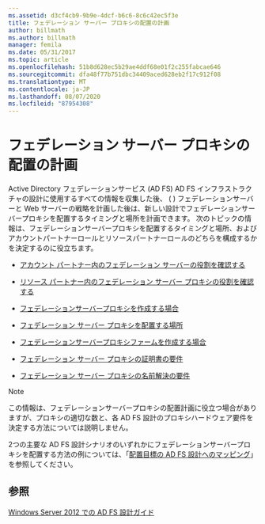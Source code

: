 ```yaml
---
ms.assetid: d3cf4cb9-9b9e-4dcf-b6c6-8c6c42ec5f3e
title: フェデレーション サーバー プロキシの配置の計画
author: billmath
ms.author: billmath
manager: femila
ms.date: 05/31/2017
ms.topic: article
ms.openlocfilehash: 51b8d628ec5b29ae4ddf68e01f2c255fabcae646
ms.sourcegitcommit: dfa48f77b751dbc34409aced628eb2f17c912f08
ms.translationtype: MT
ms.contentlocale: ja-JP
ms.lasthandoff: 08/07/2020
ms.locfileid: "87954308"
---
```

# <a name="planning-federation-server-proxy-placement"></a>フェデレーション サーバー プロキシの配置の計画

Active Directory フェデレーションサービス (AD FS) AD FS インフラストラクチャの設計に使用するすべての情報を収集した後、 \( \) フェデレーションサーバーと Web サーバーの戦略を計画した後は、新しい設計でフェデレーションサーバープロキシを配置するタイミングと場所を計画できます。 次のトピックの情報は、フェデレーションサーバープロキシを配置するタイミングと場所、およびアカウントパートナーロールとリソースパートナーロールのどちらを構成するかを決定するのに役立ちます。

-   [アカウント パートナー内のフェデレーション サーバーの役割を確認する](Review-the-Role-of-the-Federation-Server-in-the-Account-Partner.md)

-   [リソース パートナー内のフェデレーション サーバー プロキシの役割を確認する](Review-the-Role-of-the-Federation-Server-Proxy-in-the-Resource-Partner.md)

-   [フェデレーションサーバープロキシを作成する場合](When-to-Create-a-Federation-Server-Proxy.md)

-   [フェデレーション サーバー プロキシを配置する場所](Where-to-Place-a-Federation-Server-Proxy.md)

-   [フェデレーションサーバープロキシファームを作成する場合](When-to-Create-a-Federation-Server-Proxy-Farm.md)

-   [フェデレーション サーバー プロキシの証明書の要件](Certificate-Requirements-for-Federation-Server-Proxies.md)

-   [フェデレーション サーバー プロキシの名前解決の要件](Name-Resolution-Requirements-for-Federation-Server-Proxies.md)

> [!NOTE]
> この情報は、フェデレーションサーバープロキシの配置計画に役立つ場合がありますが、プロキシの適切な数と、各 AD FS 設計のプロキシハードウェア要件を決定する方法については説明しません。

2つの主要な AD FS 設計シナリオのいずれかにフェデレーションサーバープロキシを配置する方法の例については、「[配置目標の AD FS 設計へのマッピング](Mapping-Your-Deployment-Goals-to-an-AD-FS-Design.md)」を参照してください。

## <a name="see-also"></a>参照
[Windows Server 2012 での AD FS 設計ガイド](AD-FS-Design-Guide-in-Windows-Server-2012.md)



